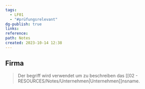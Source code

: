 ```yaml
---
tags:
  - LF01
  - "#prüfungsrelevant"
dg-publish: true
links: 
reference: 
path: Notes
created: 2023-10-14 12:38
---
```

## Firma 
> Der begriff wird verwendet um zu beschreiben das [[02 - RESOURCES/Notes/Unternehmen\|Unternehmen]]nsname.